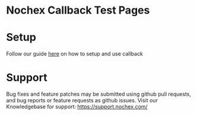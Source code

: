 Nochex Callback Test Pages
============

Setup
============
Follow our guide <a href="https://ssl.nochex.com/Downloads/Callback%20Guides%20and%20Examples/callback_guide.pdf">here</a> on how to setup and use callback

Support
=====================
Bug fixes and feature patches may be submitted using github pull requests, and bug reports or feature requests as github issues.
Visit our Knowledgebase for support: https://support.nochex.com/ 
